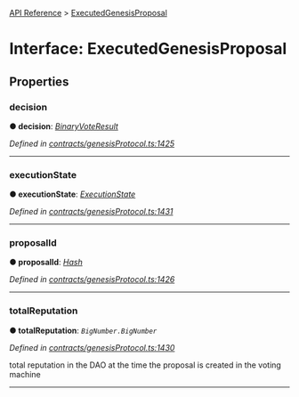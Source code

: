 [API Reference](../README.md) > [ExecutedGenesisProposal](../interfaces/ExecutedGenesisProposal.md)



# Interface: ExecutedGenesisProposal


## Properties
<a id="decision"></a>

###  decision

**●  decision**:  *[BinaryVoteResult](../enums/BinaryVoteResult.md)* 

*Defined in [contracts/genesisProtocol.ts:1425](https://github.com/daostack/arc.js/blob/61e5f90/lib/contracts/genesisProtocol.ts#L1425)*





___

<a id="executionState"></a>

###  executionState

**●  executionState**:  *[ExecutionState](../enums/ExecutionState.md)* 

*Defined in [contracts/genesisProtocol.ts:1431](https://github.com/daostack/arc.js/blob/61e5f90/lib/contracts/genesisProtocol.ts#L1431)*





___

<a id="proposalId"></a>

###  proposalId

**●  proposalId**:  *[Hash](../#Hash)* 

*Defined in [contracts/genesisProtocol.ts:1426](https://github.com/daostack/arc.js/blob/61e5f90/lib/contracts/genesisProtocol.ts#L1426)*





___

<a id="totalReputation"></a>

###  totalReputation

**●  totalReputation**:  *`BigNumber.BigNumber`* 

*Defined in [contracts/genesisProtocol.ts:1430](https://github.com/daostack/arc.js/blob/61e5f90/lib/contracts/genesisProtocol.ts#L1430)*



total reputation in the DAO at the time the proposal is created in the voting machine




___


